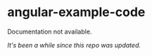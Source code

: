 # angular-example-code
Documentation not available.

_It's been a while since this repo was updated._
